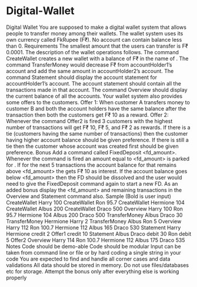 # Digital-Wallet

Digital Wallet
You are supposed to make a digital wallet system that allows people to transfer money among their wallets. The wallet system uses its own currency called FkRupee (F₹). No account can contain balance less than 0.
Requirements
The smallest amount that the users can transfer is F₹ 0.0001. The description of the wallet operations follows.
The command CreateWallet <accountHolder1> <amount> creates a new wallet with a balance of F₹ <amount> in the name of <accountHolder1>.
The command TransferMoney <accountHolder1> <accountHolder2> <amount> would decrease F₹ <amount> from accountHolder1’s account and add the same amount in accountHolder2’s account.
The command Statement <accountHolder1> should display the account statement for accountHolder1’s  account. The account statement should contain all the transactions made in that account.
The command Overview should display the current balance of all the accounts.
Your wallet system also provides some offers to the customers.
Offer 1: When customer A transfers money to customer B and both the account holders have the same balance after the transaction then both the customers get F₹ 10 as a reward.
Offer 2: Whenever the command Offer2 is fired 3 customers with the highest number of transactions will get F₹ 10, F₹ 5, and F₹ 2 as rewards. If there is a tie (customers having the same number of transactions) then the customer having higher account balance should be given preference. If there is still a tie then the customer whose account was created first should be given preference.
Bonus
Add a command called FixedDeposit <accountHolder1> <fd_amount>. Whenever the command is fired an amount equal to <fd_amount> is parked for <accountHolder1>. If for the next 5 transactions the account balance for that <accountHolder1> remains above <fd_amount> the <accountHolder1> gets F₹ 10 as interest. If the account balance goes below <fd_amount> then the FD should be dissolved and the user would need to give the FixedDeposit command again to start a new FD.
As an added bonus display the <fd_amount> and remaining transactions in the Overview and Statement command also.
Sample
(Bold is user input)
CreateWallet Harry 100
CreateWallet Ron 95.7
CreateWallet Hermione 104
CreateWallet Albus 200
CreateWallet Draco 500
Overview
Harry	100
Ron 95.7
Hermione 104
Albus 200
Draco 500
TransferMoney Albus Draco 30
TransferMoney Hermione Harry 2
TransferMoney Albus Ron 5
Overview
Harry	112
Ron 100.7
Hermione 112
Albus 165
Draco 530
Statement Harry
Hermione credit 2
Offer1 credit 10
Statement Albus
Draco debit 30
Ron debit 5
Offer2
Overview
Harry	114
Ron 100.7
Hermione 112
Albus 175
Draco 535
Notes
Code should be demo-able
Code should be modular
Input can be taken from command line or file or by hard coding a single string in your code
You are expected to find and handle all corner cases and data validations
All data should be stored in memory. Do not use files/databases etc for storage.
Attempt the bonus only after everything else is working properly
